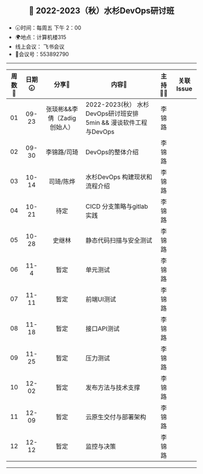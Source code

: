 ## <p align="center">🍁 2022-2023（秋）水杉DevOps研讨班</p>

- 🕣时间：每周五 下午 2：00
- 🌍地点：计算机楼315
- 线上会议： 飞书会议
- 📠会议号：553892790


****


| 周数📆 | 日期🕣 | 分享🙋  | 内容📒                                                        | 主持💂‍♂️ |                          关联 Issue                          |
| :---: | :---: | :----: | ------------------------------------------------------------ | :----: | :----------------------------------------------------------: |
|  01   | 09-23 |张琰彬&&李倩（Zadig 创始人） | 2022-2023(秋） 水杉DevOps研讨班安排 5min &&    漫谈软件工程与DevOps                            |  李锦路 |   []()   |
|  02   | 09-30 | 李锦路/司琦  | DevOps的整体介绍 | 李锦路 |  |
|  03   | 10-14 |司琦/陈烨 |  水杉DevOps 构建现状和流程介绍 | 李锦路  | |
|  04   | 10-21 | 待定 |  CICD 分支策略与gitlab实践  | 李锦路 |  |
| 05 | 10-28 | 史继林 | 静态代码扫描与安全测试 | 李锦路 | |
| 06 | 11-4| 暂定 | 单元测试 | 李锦路 |  |
| 07 | 11-11| 暂定 | 前端UI测试 | 李锦路 |  |
| 08 | 11-18 |暂定 | 接口API测试 |李锦路 |  |
| 09 | 11-25 | 暂定| 压力测试 |李锦路 |  |
| 10 | 12-02 | 暂定| 发布方法与技术支撑 |李锦路  |  |
| 11 | 12-09 | 暂定| 云原生交付与部署架构 | 李锦路 |  |
| 12 | 12-12 | 暂定| 监控与决策 | 李锦路 |  |

****


